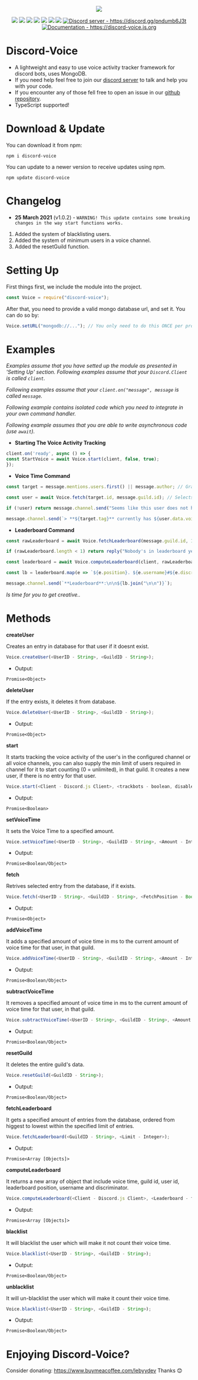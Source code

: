 <p align="center"><a href="https://nodei.co/npm/discord-voice/"><img src="https://nodei.co/npm/discord-voice.png"></a></p>
<p align="center"><img src="https://img.shields.io/npm/v/discord-voice"> <img src="https://img.shields.io/github/repo-size/Lebyy/discord-voice"> <img src="https://img.shields.io/npm/l/discord-voice"> <img src="https://img.shields.io/npm/dt/discord-voice"> <img src="https://img.shields.io/github/contributors/Lebyy/discord-voice"> <img src="https://img.shields.io/github/package-json/dependency-version/Lebyy/discord-voice/mongoose"> <img src="https://img.shields.io/github/package-json/dependency-version/Lebyy/discord-voice/discord-logs"> <a href="https://discord.gg/pndumb6J3t"><img src="https://discordapp.com/api/guilds/815261972450115585/widget.png" alt="Discord server - https://discord.gg/pndumb6J3t"/></a> <a href="https://discord-voice.js.org"><img src="https://img.shields.io/badge/Documentation-Click%20here-blue" alt="Documentation - https://discord-voice.js.org"/></a></p>

# Discord-Voice
- A lightweight and easy to use voice activity tracker framework for discord bots, uses MongoDB.
- If you need help feel free to join our <a href="https://discord.gg/pndumb6J3t">discord server</a> to talk and help you with your code.
- If you encounter any of those fell free to open an issue in our <a href="https://github.com/Lebyy/discord-voice/issues">github repository</a>.
- TypeScript supported!

# Download & Update
You can download it from npm:
```cli
npm i discord-voice
```
You can update to a newer version to receive updates using npm.
```cli
npm update discord-voice
```

# Changelog
- **25 March 2021** (v1.0.2) - `WARNING! This update contains some breaking changes in the way start functions works.`
1. Added the system of blacklisting users.
2. Added the system of minimum users in a voice channel.
3. Added the resetGuild function.

# Setting Up
First things first, we include the module into the project.
```js
const Voice = require("discord-voice");
```
After that, you need to provide a valid mongo database url, and set it. You can do so by:
```js
Voice.setURL("mongodb://..."); // You only need to do this ONCE per process.
```

# Examples
*Examples assume that you have setted up the module as presented in 'Setting Up' section.*
*Following examples assume that your `Discord.Client` is called `client`.*

*Following examples assume that your `client.on("message", message` is called `message`.*

*Following example contains isolated code which you need to integrate in your own command handler.*

*Following example assumes that you are able to write asynchronous code (use `await`).*

- **Starting The Voice Activity Tracking**

```js
client.on('ready', async () => {
const StartVoice = await Voice.start(client, false, true);
});
```
- **Voice Time Command**

```js
const target = message.mentions.users.first() || message.author; // Grab the target.

const user = await Voice.fetch(target.id, message.guild.id); // Selects the target from the database.

if (!user) return message.channel.send("Seems like this user does not have any Voice Activity so far..."); // If there isnt such user in the database, we send a message in general.

message.channel.send(`> **${target.tag}** currently has ${user.data.voiceTime}ms of Voice Time!`); // We show the voice time. (OPTIONAL: You can also use the ms package here if you want it to be more concise.)
```

- **Leaderboard Command**

```js
const rawLeaderboard = await Voice.fetchLeaderboard(message.guild.id, 10); // We grab top 10 users with most message(s) in the current server.

if (rawLeaderboard.length < 1) return reply("Nobody's in leaderboard yet.");

const leaderboard = await Voice.computeLeaderboard(client, rawLeaderboard, true); // We process the leaderboard.

const lb = leaderboard.map(e => `${e.position}. ${e.username}#${e.discriminator}\nVoice Time: ${e.voiceTime}ms`); // We map the outputs.

message.channel.send(`**Leaderboard**:\n\n${lb.join("\n\n")}`);
```

*Is time for you to get creative..*

# Methods
**createUser**

Creates an entry in database for that user if it doesnt exist.
```js
Voice.createUser(<UserID - String>, <GuildID - String>);
```
- Output:
```
Promise<Object>
```
**deleteUser**

If the entry exists, it deletes it from database.
```js
Voice.deleteUser(<UserID - String>, <GuildID - String>);
```
- Output:
```
Promise<Object>
```
**start**

It starts tracking the voice activity of the user's in the configured channel or all voice channels, you can also supply the min limit of users required in channel for it to start counting (0 = unlimited), in that guild. It creates a new user, if there is no entry for that user. 
```js
Voice.start(<Client - Discord.js Client>, <trackbots - boolean, disabled by default>, <trackallchannels - boolean, enabled by default>, <userlimit - number, 0 by default>, <channelID - String>);
```
- Output:
```
Promise<Boolean>
```
**setVoiceTime**

It sets the Voice Time to a specified amount.
```js
Voice.setVoiceTime(<UserID - String>, <GuildID - String>, <Amount - Integer>);
```
- Output:
```
Promise<Boolean/Object>
```
**fetch**

Retrives selected entry from the database, if it exists.
```js
Voice.fetch(<UserID - String>, <GuildID - String>, <FetchPosition - Boolean>);
```
- Output:
```
Promise<Object>
```
**addVoiceTime**

It adds a specified amount of voice time in ms to the current amount of voice time for that user, in that guild.
```js
Voice.addVoiceTime(<UserID - String>, <GuildID - String>, <Amount - Integer>);
```
- Output:
```
Promise<Boolean/Object>
```
**subtractVoiceTime**

It removes a specified amount of voice time in ms to the current amount of voice time for that user, in that guild.
```js
Voice.subtractVoiceTime(<UserID - String>, <GuildID - String>, <Amount - Integer>);
```
- Output:
```
Promise<Boolean/Object>
```
**resetGuild**

It deletes the entire guild's data.
```js
Voice.resetGuild(<GuildID - String>);
```
- Output:
```
Promise<Boolean/Object>
```
**fetchLeaderboard**

It gets a specified amount of entries from the database, ordered from higgest to lowest within the specified limit of entries.
```js
Voice.fetchLeaderboard(<GuildID - String>, <Limit - Integer>);
```
- Output:
```
Promise<Array [Objects]>
```
**computeLeaderboard**

It returns a new array of object that include voice time, guild id, user id, leaderboard position, username and discriminator.
```js
Voice.computeLeaderboard(<Client - Discord.js Client>, <Leaderboard - fetchLeaderboard output>, <fetchUsers - boolean, disabled by default>);
```
- Output:
```
Promise<Array [Objects]>
```
**blacklist**

It will blacklist the user which will make it not count their voice time.
```js
Voice.blacklist(<UserID - String>, <GuildID - String>);
```
- Output:
```
Promise<Boolean/Object>
```
**unblacklist**

It will un-blacklist the user which will make it count their voice time.
```js
Voice.blacklist(<UserID - String>, <GuildID - String>);
```
- Output:
```
Promise<Boolean/Object>
```

# Enjoying Discord-Voice?
Consider donating: https://www.buymeacoffee.com/lebyydev
Thanks 😊
